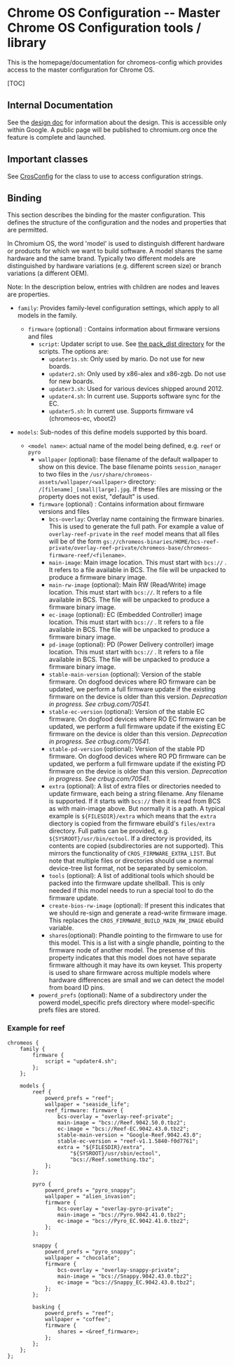 # Chrome OS Configuration -- Master Chrome OS Configuration tools / library

This is the homepage/documentation for chromeos-config which provides access
to the master configuration for Chrome OS.

[TOC]

## Internal Documentation

See the [design doc](http://go/cros-unified-build-design) for information about
the design. This is accessible only within Google. A public page will be
published to chromium.org once the feature is complete and launched.

## Important classes

See [CrosConfig](./libcros_config/cros_config.h) for the class to use to
access configuration strings.

## Binding

This section describes the binding for the master configuration. This defines
the structure of the configuration and the nodes and properties that are
permitted.

In Chromium OS, the word 'model' is used to distinguish different hardware or
products for which we want to build software. A model shares the same hardware
and the same brand. Typically two different models are distinguished by
hardware variations (e.g. different screen size) or branch variations (a
different OEM).

Note: In the description below, entries with children are nodes and leaves are
properties.

*   `family`: Provides family-level configuration settings, which apply to all
              models in the family.

    *   `firmware` (optional) : Contains information about firmware
        versions and files
        *   `script`: Updater script to use. See
            [the pack_dist directory](https://cs.corp.google.com/chromeos_public/src/platform/firmware/pack_dist)
            for the scripts. The options are:
            *   `updater1s.sh`: Only used by mario. Do not use for new
                boards.
            *   `updater2.sh`: Only used by x86-alex and x86-zgb. Do not
                use for new boards.
            *   `updater3.sh`: Used for various devices shipped around 2012.
            *   `updater4.sh`: In current use. Supports software sync for
                the EC.
            *   `updater5.sh`: In current use. Supports firmware v4
                (chromeos-ec, vboot2)

*   `models`: Sub-nodes of this define models supported by this board.

    * `<model name>`: actual name of the model being defined, e.g. `reef` or
        `pyro`
        *   `wallpaper` (optional): base filename of the default wallpaper to
            show on this device. The base filename points `session_manager` to
            two files in the `/usr/share/chromeos-assets/wallpaper/<wallpaper>`
            directory: `/[filename]_[small|large].jpg`. If these files are
            missing or the property does not exist, "default" is used.
        *   `firmware` (optional) : Contains information about firmware
            versions and files
            *   `bcs-overlay`: Overlay name containing the firmware binaries.
                This is used to generate the full path. For example a value of
                `overlay-reef-private` in the `reef` model means that all files
                will be of the form
                `gs://chromeos-binaries/HOME/bcs-reef-private/overlay-reef-private/chromeos-base/chromeos-firmware-reef/<filename>`.
            *   `main-image`: Main image location. This must start with
                `bcs://` . It refers to a file available in BCS. The file will
                be unpacked to produce a firmware binary image.
            *   `main-rw-image` (optional): Main RW (Read/Write) image
                location. This must start with `bcs://`. It refers to a file
                available in BCS. The file will be unpacked to produce a
                firmware binary image.
            *   `ec-image` (optional): EC (Embedded Controller) image location.
                This must start with `bcs://` . It refers to a file available
                in BCS. The file will be unpacked to produce a firmware binary
                image.
            *   `pd-image` (optional): PD (Power Delivery controller) image
                location. This must start with `bcs://` . It refers to a file
                available in BCS. The file will be unpacked to produce a
                firmware binary image.
            *   `stable-main-version` (optional): Version of the stable
                firmware. On dogfood devices where RO firmware can be updated,
                we perform a full firmware update if the existing firmware on
                the device is older than this version.
                *Deprecation in progress. See crbug.com/70541.*
            *   `stable-ec-version` (optional): Version of the stable EC
                firmware. On dogfood devices where RO EC firmware can be
                updated, we perform a full firmware update if the existing EC
                firmware on the device is older than  this version.
                *Deprecation in progress. See crbug.com/70541.*
            *   `stable-pd-version` (optional): Version of the stable PD
                firmware. On dogfood devices where RO PD firmware can be
                updated, we perform a full firmware update if the existing PD
                firmware on the device is older than this version.
                *Deprecation in progress. See crbug.com/70541.*
            *   `extra` (optional): A list of extra files or directories needed
                to update firmware, each being a string filename. Any filename
                is supported. If it starts with `bcs://` then it is read from
                BCS as with main-image above. But normally it is a path. A
                typical example is `${FILESDIR}/extra` which means that the
                `extra` diectory is copied from the firmware ebuild's
                `files/extra` directory. Full paths can be provided, e.g.
                `${SYSROOT}/usr/bin/ectool`. If a directory is provided, its
                contents are copied (subdirectories are not supported). This
                mirrors the functionality of `CROS_FIRMWARE_EXTRA_LIST`. But
                note that multiple files or directories should use a normal
                device-tree list format, not be separated by semicolon.
            *   `tools` (optional): A list of additional tools which should be
                packed into the firmware update shellball. This is only needed
                if this model needs to run a special tool to do the firmware
                update.
            *   `create-bios-rw-image` (optional): If present this indicates
                that we should re-sign and generate a read-write firmware image.
                This replaces the `CROS_FIRMWARE_BUILD_MAIN_RW_IMAGE` ebuild
                variable.
            +   `shares`(optional): Phandle pointing to the firmware to use for
                this model. This is a list with a single phandle, pointing to
                the firmware node of another model. The presense of this
                property indicates that this model does not have separate
                firmware although it may have its own keyset. This property is
                used to share firmware across multiple models where hardware
                differences are small and we can detect the model from board
                ID pins.
        *   `powerd_prefs` (optional): Name of a subdirectory under the powerd
            model_specific prefs directory where model-specific prefs files are
            stored.

### Example for reef

```
chromeos {
    family {
        firmware {
            script = "updater4.sh";
        };
    };

    models {
        reef {
            powerd_prefs = "reef";
            wallpaper = "seaside_life";
            reef_firmware: firmware {
                bcs-overlay = "overlay-reef-private";
                main-image = "bcs://Reef.9042.50.0.tbz2";
                ec-image = "bcs://Reef-EC.9042.43.0.tbz2";
                stable-main-version = "Google-Reef.9042.43.0";
                stable-ec-version = "reef-v1.1.5840-f0d7761";
                extra = "${FILESDIR}/extra",
                    "${SYSROOT}/usr/sbin/ectool",
                    "bcs://Reef.something.tbz";
            };
        };

        pyro {
            powerd_prefs = "pyro_snappy";
            wallpaper = "alien_invasion";
            firmware {
                bcs-overlay = "overlay-pyro-private";
                main-image = "bcs://Pyro.9042.41.0.tbz2";
                ec-image = "bcs://Pyro_EC.9042.41.0.tbz2";
            };
        };

        snappy {
            powerd_prefs = "pyro_snappy";
            wallpaper = "chocolate";
            firmware {
                bcs-overlay = "overlay-snappy-private";
                main-image = "bcs://Snappy.9042.43.0.tbz2";
                ec-image = "bcs://Snappy_EC.9042.43.0.tbz2";
            };
        };

        basking {
            powerd_prefs = "reef";
            wallpaper = "coffee";
            firmware {
                shares = <&reef_firmware>;
            };
        };
    };
};
```
